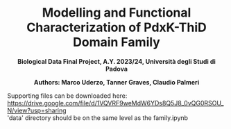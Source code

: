 <h1 align="center"> Modelling and Functional Characterization of PdxK-ThiD Domain Family </h1>

<p align="center">
<b> Biological Data Final Project, A.Y. 2023/24, Università degli Studi di Padova </b>
</p>

<p align="center">
<b> Authors: Marco Uderzo, Tanner Graves, Claudio Palmeri </b>
</p>


Supporting files can be downloaded here: https://drive.google.com/file/d/1VQVRF9weMdW6YDs8Q5J8_0vQG0RSOU_N/view?usp=sharing  
'data' directory should be on the same level as the family.ipynb
